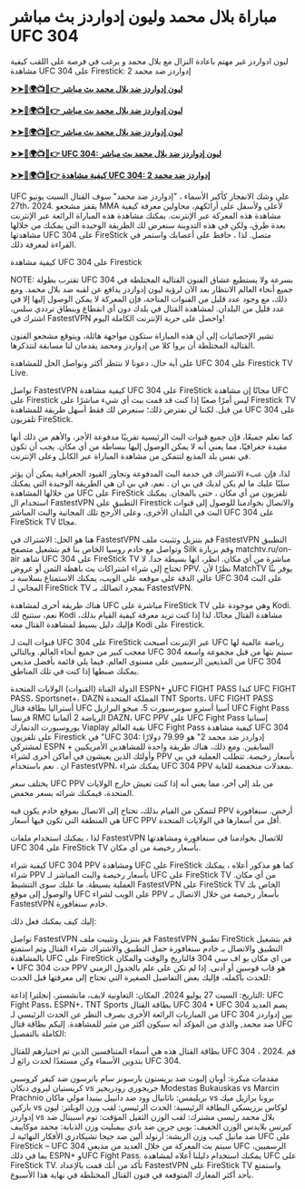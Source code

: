 #  مباراة بلال محمد وليون إدواردز بث مباشر UFC 304

ليون ادواردز غير مهتم باعادة النزال مع بلال محمد و يرغب في فرصة على اللقب كيفية مشاهدة UFC 304 على Firestick: إدواردز ضد محمد 2

**[➤➤🔴🌍📺📱👉 ليون إدواردز ضد بلال محمد بث مباشر](https://cutt.ly/0elpHBe8)**

**[➤➤🔴🌍📺📱👉 ليون إدواردز ضد بلال محمد بث مباشر](https://cutt.ly/0elpHBe8)**

**[➤➤🔴🌍📺📱👉 ليون إدواردز ضد بلال محمد بث مباشر](https://cutt.ly/0elpHBe8)**

**[➤➤🔴🌍📺📱👉 UFC 304: ليون إدواردز ضد بلال محمد بث مباشر](https://cutt.ly/0elpHBe8)**

**[➤➤🔴🌍📺📱👉 كيفية مشاهدة UFC 304: إدواردز ضد محمد 2](https://cutt.ly/0elpHBe8)**

UFC على وشك الانفجار كأكبر الأسماء ، "إدواردز ضد محمد" سوف القتال السبت يونيو 27th، 2024. يقفز مشجعو MMA لأعلى ولأسفل على أرائكهم، محاولين معرفة كيفية مشاهدة هذه المعركة عبر الإنترنت. يمكنك مشاهدة هذه المباراة الرائعة عبر الإنترنت بعدة طرق، ولكن في هذه التدوينة سنعرض لك الطريقة الوحيدة التي يمكنك من خلالها مشاهدتها UFC 304 على FireStick متصل. لذا ، حافظ على أعصابك واستمر في القراءة لمعرفة ذلك.

كيفية مشاهدة UFC 304 على Firestick

NOTE: تقترب بطولة UFC 304 بسرعة ولا يستطيع عشاق الفنون القتالية المختلطة في جميع أنحاء العالم الانتظار بعد الآن لرؤية ليون إدواردز يدافع عن لقبه ضد بلال محمد. ومع ذلك، مع وجود عدد قليل من القنوات المتاحة، فإن المعركة لا يمكن الوصول إليها إلا في عدد قليل من البلدان. لمشاهدة القتال في بلدك دون أي انقطاع وبنطاق ترددي سلس، اشترك في FastestVPN واحصل على حرية الإنترنت الكاملة اليوم!

تشير الإحصائيات إلى أن هذه المباراة ستكون مواجهة هائلة، ويتوقع مشجعو الفنون القتالية المختلطة أن يروا كلا من إدواردز ومحمد يقدمان لنا مسابقة لنتذكرها.

على أية حال، دعونا لا ننتظر أكثر ونواصل الحل للمشاهدة UFC 304 على Firestick TV Live.

تواصل FastestVPN كيفية مشاهدة UFC 304 على FireStick مجانًا إن مشاهدة UFC على Firestick ليس أمرًا صعبًا إذا كنت قد قمت ببث أي شيء مباشرًا على Firestick TV من قبل. لكننا لن نفترض ذلك؛ سنعرض لك فقط أسهل طريقة للمشاهدة UFC 304 على تلفزيون FireStick.

كما نعلم جميعًا، فإن جميع قنوات البث الرئيسية تقريبًا مدفوعة الأجر، والأهم من ذلك أنها مقيدة جغرافيًا، مما يعني أنه لا يمكن الوصول إليها ببساطة من أي مكان. يجب أن تكون في نفس بلد المذيع لتتمكن من مشاهدة المباراة عبر الكابل وعلى الإنترنت.

لذا، فإن عبء الاشتراك في خدمة البث المدفوعة وتجاوز القيود الجغرافية يمكن أن يؤثر سلبًا عليك ما لم يكن لديك في بي ان . نعم، في بي ان هي الطريقة الوحيدة التي يمكنك من خلالها المشاهدة UFC على FireStick تلفزيون من أي مكان ، حتى بالمجان. يمكنك استخدام ال FastestVPN التطبيق على Firestick والاتصال بخوادمنا للوصول إلى قنوات البث في البلدان الأخرى، وعلى الأرجح تلك المجانية والبث المباشر UFC 304 على FireStick TV مجانًا.

هنا هو الحل: الاشتراك في FastestVPN قم بتنزيل وتثبيت ملف FastestVPN التطبيق وتواصل مع خادم روسيا الخاص بنا قم بتشغيل متصفح Silk وقم بزيارة matchtv.ru/on-air شاهد UFC 304 على FireStick TV مباشرة من أي مكان. انظر، انها بسيطة جدا. لا تحتاج إلى شراء اشتراكات بث باهظة الثمن أو عروض PPV. نظرًا لأن MatchTV يوفر بثًا عالي الدقة على موقعه على الويب، يمكنك الاستمتاع بسلاسة بـ UFC 304 على البث المجاني لـ FireStick TV بمجرد اتصالك بـ FastestVPN.

هناك طريقة أخرى لمشاهدة UFC مباشرة على FireStick TV وهي موجودة على Kodi. نعم، ستتيح لك Kodi مشاهدة القتال مجانًا، لذا إذا كنت تريد معرفة كيفية القيام بذلك، فإليك دليل بسيط لمشاهدة القتال معه Kodi على Firestick.

قنوات البث لـ UFC 304 على FireStick عبر الإنترنت أصبحت UFC رياضة عالمية لها معجب كبير من جميع أنحاء العالم. وبالتالي UFC 304 سيتم بثها من قبل مجموعة واسعة من المذيعين الرسميين على مستوى العالم. فيما يلي قائمة بأفضل مذيعي UFC 304 يمكنك ضبطها إذا كنت في تلك المناطق.

الدولة القناة (القنوات) الولايات المتحدة ESPN+ وUFC FIGHT PASS كندا UFC FIGHT PASS، Sportsnet+، DAZN المملكة المتحدة TNT Sports، UFC FIGHT PASS أستراليا بطاقة قتال UFC آسيا أسترو سوبرسبورت 5، ميجو البرازيل UFC Fight Pass فرنسا RMC الرياضة 2 ألمانيا DAZN، UFC PPV على UFC Fight Pass إسبانيا يوروسبورت الدنمارك Viaplay بقية العالم UFC Fight Pass كيفية مشاهدة UFC 304 على تلفزيون Firestick في "UFC 304: إدواردز ضد محمد 2" هو 79.99 دولارًا لمشتركي ESPN + السابقين. ومع ذلك، هناك طريقة واحدة للمشاهدين الأمريكيين وأولئك الذين يعيشون في أماكن أخرى لشراء PPV بأسعار رخيصة. تتطلب العملية في بي ان . نعم باستخدام FastestVPN، يمكنك شراء UFC 304 PPV بمعدلات منخفضة للغاية.

يختلف سعر UFC PPV من بلد إلى آخر، مما يعني أنه إذا كنت تعيش خارج الولايات المتحدة، فيمكنك شرائه بسعر مخفض.

لتتمكن من القيام بذلك، تحتاج إلى الاتصال بموقع خادم يكون فيه PPV أرخص. سنغافورة هي المنطقة التي تكون فيها أسعار UFC PPV أقل من أسعارها في الولايات المتحدة.

لذا ، يمكنك استخدام ملفات FastestVPN للاتصال بخوادمنا في سنغافورة ومشاهدتها UFC 304 على FireStick TV بأسعار رخيصة من أي مكان.

كيفية شراء UFC 304 PPV ومشاهدة UFC على FireStick كما هو مذكور أعلاه ، يمكنك شراء PPV بأسعار رخيصة والبث المباشر لـ UFC على FireStick TV من أي مكان. العملية بسيطة. ما عليك سوى التنشيط FastestVPN على FireStick TV الخاص بك والوصول إلى موقع UFC على الويب لشراء PPV بأسعار رخيصة من خلال الاتصال بـ FastestVPN خادم سنغافورة.

إليك كيف يمكنك فعل ذلك:

تواصل FastestVPN قم بتنزيل وتثبيت ملف FastestVPN تطبيق FireStick قم بتشغيل التطبيق والاتصال بـ خادم سنغافورة حمل التطبيق والاشتراك شراء القتال وتم استمتع بالمشاهدة UFC على FireStick من اي مكان يو اف سي 304 فالتاريخ والوقت والمكان • UFC 304 حدث PPV هو قاب قوسين أو أدنى. إذا لم تكن على علم بالجدول الزمني للحدث بأكمله، فإليك بعض التفاصيل الصغيرة التي تحتاج إلى معرفتها قبل الحدث:

التاريخ: السبت 27 يوليو 2024. المكان: التعاونية لايف، مانشستر، إنجلترا إذاعة: UFC Fight Pass، ESPN+، TNT Sports بطاقة القتال UFC 304 • UFC 304 يضم العديد من المباريات الرائعة الأخرى بصرف النظر عن الحدث الرئيسي لـ UFC 304 بين إدواردز ضد محمد, والذي من المؤكد أنه سيكون أكثر من مثير للمشاهدة. إليكم بطاقة قتال UFC الكاملة بالتفصيل:

بطاقة القتال هذه هي أسماء المتنافسين الذين تم اختيارهم للقتال UFC 304 ، 2024. قم بتدوين الأسماء وكن مستعدًا لحدث رائع لـ UFC 304.

مقدمات مبكرة: أوبان إليوت ضد بريستون بارسونز سام باترسون ضد كيفر كروسبي كريستيان ليروي دنكان vs جريجوري رودريجيز Modestas Bukauskas vs Marcin Prachnio بريليمس: ناثانيال وود ضد دانييل بينيدا مولي ماكان vs برونا برازيل ميك باركين vs لوكاس برزيسكي البطاقة الرئيسية: الحدث الرئيسي: لقب وزن الويلتر: ليون إدواردز vs بلال محمد رئيسي مشترك: لقب الوزن الثقيل المؤقت: توم اسبينال ضد كيرتس بلايدس الوزن الخفيف: بوبي جرين ضد بادي بيمبليت وزن الذبابة: محمد موكاييف ضد مانيل كيب وزن الريشة: أرنولد ألين ضد جيجا تشيكادزي الأفكار النهائية لـ UFC على FireStick – UFC 304 سيتم بث المعركة من خلال العديد من مذيعي UFC الرسميين، بما في ذلك ESPN+ وUFC Fight Pass. يمكنك استخدام دليلنا أعلاه لمشاهدة UFC على FireStick TV. تأكد من أنك قمت بالإعداد FastestVPN على FireStick TV واستمتع بأحد أكثر المعارك المتوقعة في فنون القتال المختلطة في نهاية هذا الأسبوع.
